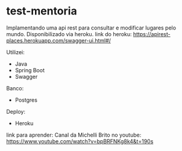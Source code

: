 # test-mentoria

Implamentando uma api rest para consultar e modificar lugares pelo mundo.
Disponibilizado via heroku.
link do heroku: https://apirest-places.herokuapp.com/swagger-ui.html#/

Utilizei:
- Java
- Spring Boot
- Swagger

Banco:
- Postgres

Deploy: 
- Heroku

link para aprender: Canal da Michelli Brito no youtube: https://www.youtube.com/watch?v=bpBRFNKg8k4&t=190s


